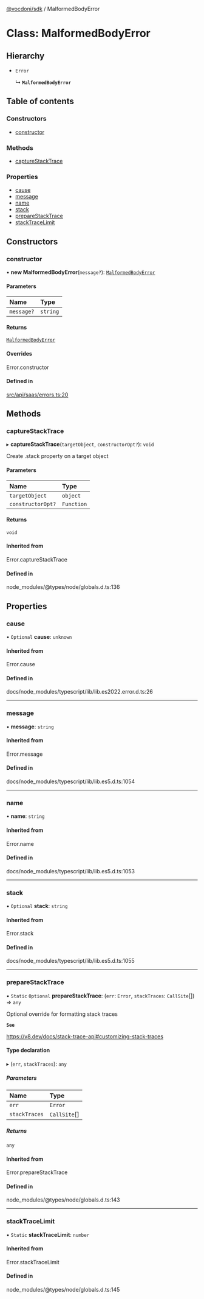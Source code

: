 [@vocdoni/sdk](/sdk) / MalformedBodyError

# Class: MalformedBodyError

## Hierarchy

- `Error`

  ↳ **`MalformedBodyError`**

## Table of contents

### Constructors

- [constructor](MalformedBodyError#constructor)

### Methods

- [captureStackTrace](MalformedBodyError#capturestacktrace)

### Properties

- [cause](MalformedBodyError#cause)
- [message](MalformedBodyError#message)
- [name](MalformedBodyError#name)
- [stack](MalformedBodyError#stack)
- [prepareStackTrace](MalformedBodyError#preparestacktrace)
- [stackTraceLimit](MalformedBodyError#stacktracelimit)

## Constructors

### constructor

• **new MalformedBodyError**(`message?`): [`MalformedBodyError`](MalformedBodyError)

#### Parameters

| Name | Type |
| :------ | :------ |
| `message?` | `string` |

#### Returns

[`MalformedBodyError`](MalformedBodyError)

#### Overrides

Error.constructor

#### Defined in

[src/api/saas/errors.ts:20](https://github.com/vocdoni/vocdoni-sdk/blob/179c92b4cecfec787d968dc02b519f64ee15c5d3/src/api/saas/errors.ts#L20)

## Methods

### captureStackTrace

▸ **captureStackTrace**(`targetObject`, `constructorOpt?`): `void`

Create .stack property on a target object

#### Parameters

| Name | Type |
| :------ | :------ |
| `targetObject` | `object` |
| `constructorOpt?` | `Function` |

#### Returns

`void`

#### Inherited from

Error.captureStackTrace

#### Defined in

node_modules/@types/node/globals.d.ts:136

## Properties

### cause

• `Optional` **cause**: `unknown`

#### Inherited from

Error.cause

#### Defined in

docs/node_modules/typescript/lib/lib.es2022.error.d.ts:26

___

### message

• **message**: `string`

#### Inherited from

Error.message

#### Defined in

docs/node_modules/typescript/lib/lib.es5.d.ts:1054

___

### name

• **name**: `string`

#### Inherited from

Error.name

#### Defined in

docs/node_modules/typescript/lib/lib.es5.d.ts:1053

___

### stack

• `Optional` **stack**: `string`

#### Inherited from

Error.stack

#### Defined in

docs/node_modules/typescript/lib/lib.es5.d.ts:1055

___

### prepareStackTrace

▪ `Static` `Optional` **prepareStackTrace**: (`err`: `Error`, `stackTraces`: `CallSite`[]) => `any`

Optional override for formatting stack traces

**`See`**

https://v8.dev/docs/stack-trace-api#customizing-stack-traces

#### Type declaration

▸ (`err`, `stackTraces`): `any`

##### Parameters

| Name | Type |
| :------ | :------ |
| `err` | `Error` |
| `stackTraces` | `CallSite`[] |

##### Returns

`any`

#### Inherited from

Error.prepareStackTrace

#### Defined in

node_modules/@types/node/globals.d.ts:143

___

### stackTraceLimit

▪ `Static` **stackTraceLimit**: `number`

#### Inherited from

Error.stackTraceLimit

#### Defined in

node_modules/@types/node/globals.d.ts:145
